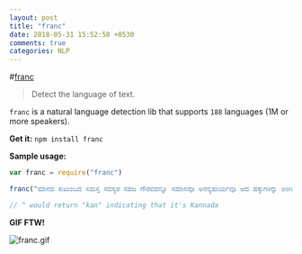 ```yaml
---
layout: post
title: "franc"
date: 2018-05-31 15:52:58 +0530
comments: true
categories: NLP
---
```


#[franc](https://www.npmjs.com/package/franc)
> Detect the language of text.

`franc` is a natural language detection lib that supports `188` languages (1M or more speakers).

__Get it:__ `npm install franc`

__Sample usage:__

```js
var franc = require("franc")

franc("ಮಾನವ ಕುಟುಂಬದ ಸಮಸ್ತ ಸದಸ್ಯರ ಸಹಜ ಗೌರವವನ್ನೂ ಸಮಾನವೂ ಅನನ್ಯಹಾರ್ಯವೂ ಆದ ಹಕ್ಕುಗಳನ್ನು ಅಂಗೀಕರಿಸುವುದು ಪ್ರಪಂಚದಲ್ಲಿ");

// ^ would return "kan" indicating that it's Kannada
```

__GIF FTW!__

![franc.gif](/images/franc/franc.gif)

